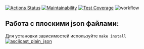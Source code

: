 [![Actions Status](https://github.com/RIP-Peroni/php-project-lvl2/workflows/hexlet-check/badge.svg)](https://github.com/RIP-Peroni/php-project-lvl2/actions)
[![Maintainability](https://api.codeclimate.com/v1/badges/f84b86f4279cd7132b25/maintainability)](https://codeclimate.com/github/RIP-Peroni/php-project-lvl2/maintainability)
[![Test Coverage](https://api.codeclimate.com/v1/badges/f84b86f4279cd7132b25/test_coverage)](https://codeclimate.com/github/RIP-Peroni/php-project-lvl2/test_coverage)
![workflow](https://github.com/RIP-Peroni/php-project-lvl2/actions/workflows/workflow.yml/badge.svg)

## Работа с плоскими json файлами:
Для установки зависимостей используйте `make install`
[![asciicast_plain_json](https://asciinema.org/a/tLxON3ug7DwK9RiOTeeXjy78B.png)](https://asciinema.org/a/tLxON3ug7DwK9RiOTeeXjy78B)

